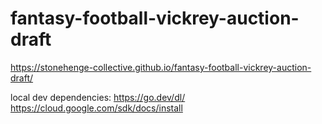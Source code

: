 # fantasy-football-vickrey-auction-draft

https://stonehenge-collective.github.io/fantasy-football-vickrey-auction-draft/

local dev dependencies:
https://go.dev/dl/
https://cloud.google.com/sdk/docs/install
